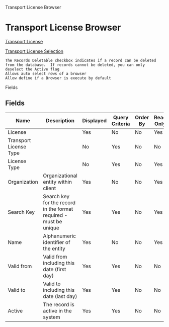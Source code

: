 
Transport License Browser
# Transport License Browser



[Transport License](../../window-transport-license.md)

[Transport License Selection](../../process-dd_transportlicense-selection.md)

```
The Records Deletable checkbox indicates if a record can be deleted from the database.  If records cannot be deleted, you can only deselect the Active flag
Allows auto select rows of a browser
Allow define if a Browser is execute by default
```
Fields
## Fields




Name                   | Description                                                       | Displayed | Query Criteria | Order By | Read Only | Mandatory
---------------------- | ----------------------------------------------------------------- | --------- | -------------- | -------- | --------- | ---------
License                |                                                                   | Yes       | No             | No       | Yes       | No       
Transport License Type |                                                                   | No        | Yes            | No       | No        | No       
License Type           |                                                                   | No        | Yes            | No       | Yes       | No       
Organization           | Organizational entity within client                               | Yes       | No             | No       | Yes       | No       
Search Key             | Search key for the record in the format required - must be unique | Yes       | Yes            | No       | Yes       | No       
Name                   | Alphanumeric identifier of the entity                             | Yes       | No             | No       | Yes       | No       
Valid from             | Valid from including this date (first day)                        | Yes       | Yes            | No       | No        | No       
Valid to               | Valid to including this date (last day)                           | Yes       | Yes            | No       | No        | No       
Active                 | The record is active in the system                                | Yes       | Yes            | No       | No        | No       
